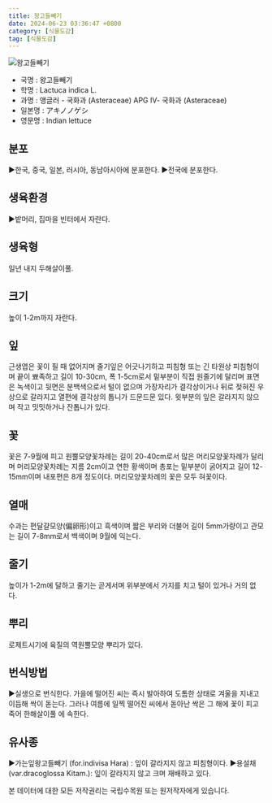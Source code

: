 ```yaml
---
title: 왕고들빼기
date: 2024-06-23 03:36:47 +0800
category: [식물도감]
tag: [식물도감]
---
```




![왕고들빼기](/fileUpload/plants/basic/Compositae/Lactuca/16575/1_th2.JPG)
- 국명 : 왕고들빼기
- 학명 : Lactuca indica L.
- 과명 : 앵글러 - 국화과 (Asteraceae) APG Ⅳ- 국화과 (Asteraceae)
- 일본명 : アキノノゲシ
- 영문명 : Indian lettuce


## 분포
▶한국, 중국, 일본, 러시아, 동남아시아에 분포한다.▶전국에 분포한다.
## 생육환경
▶밭머리, 집마을 빈터에서 자란다.
## 생육형
일년 내지 두해살이풀.
## 크기
높이 1-2m까지 자란다.
## 잎
근생엽은 꽃이 필 때 없어지며 줄기잎은 어긋나기하고 피침형 또는 긴 타원상 피침형이며 끝이 뾰족하고 길이 10-30cm, 폭 1-5cm로서 밑부분이 직접 원줄기에 달리며 표면은 녹색이고 뒷면은 분백색으로서 털이 없으며 가장자리가 결각상이거나 뒤로 젖혀진 우상으로 갈라지고 열편에 결각상의 톱니가 드문드문 있다. 윗부분의 잎은 갈라지지 않으며 작고 밋밋하거나 잔톱니가 있다.
## 꽃
꽃은 7-9월에 피고 원뿔모양꽃차례는 길이 20-40cm로서 많은 머리모양꽃차례가 달리며 머리모양꽃차례는 지름 2cm이고 연한 황색이며 총포는 밑부분이 굵어지고 길이 12-15mm이며 내포편은 8개 정도이다. 머리모양꽃차례의 꽃은 모두 혀꽃이다.
## 열매
수과는 편달걀모양(偏卵形)이고 흑색이며 짧은 부리와 더불어 길이 5mm가량이고 관모는 길이 7-8mm로서 백색이며 9월에 익는다.
## 줄기
높이가 1-2m에 달하고 줄기는 곧게서며 위부분에서 가지를 치고 털이 있거나 거의 없다.
## 뿌리
로제트시기에 육질의 역원뿔모양 뿌리가 있다.
## 번식방법
▶실생으로 번식한다. 가을에 떨어진 씨는 즉시 발아하여 도톰한 상태로 겨울을 지내고 이듬해 싹이 돋는다. 그러나 여름에 일찍 떨어진 씨에서 돋아난 싹은 그 해에 꽃이 피고 죽어 한해살이풀 에 속한다.
## 유사종
▶가는잎왕고들빼기 (for.indivisa Hara) : 잎이 갈라지지 않고 피침형이다. ▶용설채 (var.dracoglossa Kitam.): 잎이 갈라지지 않고 크며 재배하고 있다.






본 데이터에 대한 모든 저작권리는 국립수목원 또는 원저작자에게 있습니다.
